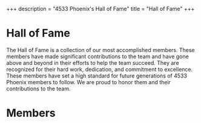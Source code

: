 +++
description = "4533 Phoenix's Hall of Fame"
title = "Hall of Fame"
+++

# Hall of Fame
The Hall of Fame is a collection of our most accomplished members. These members have made significant contributions to the team and have gone above and beyond in their efforts to help the team succeed. They are recognized for their hard work, dedication, and commitment to excellence.
These members have set a high standard for future generations of 4533 Phoenix members to follow. We are proud to honor them and their contributions to the team.

# Members